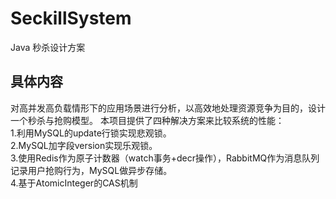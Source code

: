 # SeckillSystem
Java 秒杀设计方案

## 具体内容
对高并发高负载情形下的应用场景进行分析，以高效地处理资源竞争为目的，设计一个秒杀与抢购模型。 本项目提供了四种解决方案来比较系统的性能：  
1.利用MySQL的update行锁实现悲观锁。  
2.MySQL加字段version实现乐观锁。  
3.使用Redis作为原子计数器（watch事务+decr操作），RabbitMQ作为消息队列记录用户抢购行为，MySQL做异步存储。   
4.基于AtomicInteger的CAS机制

